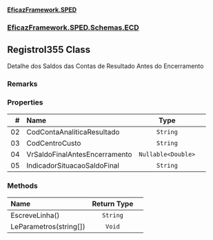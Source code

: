 #### [EficazFramework.SPED](EficazFrameworkSPED.md 'EficazFramework SPED')
### [EficazFramework.SPED.Schemas.ECD](EficazFramework.SPED.Schemas.ECD.md 'EficazFramework.SPED.Schemas.ECD')

## RegistroI355 Class

Detalhe dos Saldos das Contas de Resultado Antes do Encerramento

### Remarks
### Properties

| # | Name | Type | |
| ---: | :--- | :---: | :--- |
| 02 | CodContaAnaliticaResultado | `String` |  |
| 03 | CodCentroCusto | `String` |  |
| 04 | VrSaldoFinalAntesEncerramento | `Nullable<Double>` |  |
| 05 | IndicadorSituacaoSaldoFinal | `String` |  |
### Methods

| Name | Return Type | |
| :--- | :---: | :--- |
| EscreveLinha() | `String` |  |
| LeParametros(string[]) | `Void` |  |
